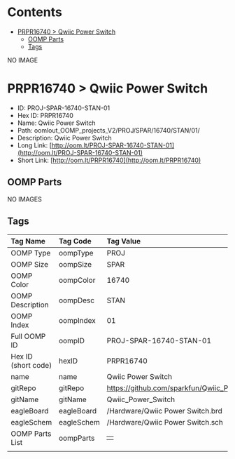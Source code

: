 



Contents
========

* [PRPR16740 > Qwiic Power Switch](#prpr16740--qwiic-power-switch)
	* [OOMP Parts](#oomp-parts)
	* [Tags](#tags)
  
NO IMAGE  
# PRPR16740 > Qwiic Power Switch

- ID: PROJ-SPAR-16740-STAN-01
- Hex ID: PRPR16740
- Name: Qwiic Power Switch
- Path: oomlout_OOMP_projects_V2/PROJ/SPAR/16740/STAN/01/
- Description: Qwiic Power Switch
- Long Link: [http://oom.lt/PROJ-SPAR-16740-STAN-01](http://oom.lt/PROJ-SPAR-16740-STAN-01)
- Short Link: [http://oom.lt/PRPR16740](http://oom.lt/PRPR16740)

## OOMP Parts
  
NO IMAGES  
## Tags
  

|Tag Name|Tag Code|Tag Value|
| :--- | :--- | :--- |
|OOMP Type|oompType|PROJ|
|OOMP Size|oompSize|SPAR|
|OOMP Color|oompColor|16740|
|OOMP Description|oompDesc|STAN|
|OOMP Index|oompIndex|01|
|Full OOMP ID|oompID|PROJ-SPAR-16740-STAN-01|
|Hex ID (short code)|hexID|PRPR16740|
|name|name|Qwiic Power Switch|
|gitRepo|gitRepo|https://github.com/sparkfun/Qwiic_Power_Switch|
|gitName|gitName|Qwiic_Power_Switch|
|eagleBoard|eagleBoard|/Hardware/Qwiic Power Switch.brd|
|eagleSchem|eagleSchem|/Hardware/Qwiic Power Switch.sch|
|OOMP Parts List|oompParts|<table><tr><td></td></tr></table>|
||||
